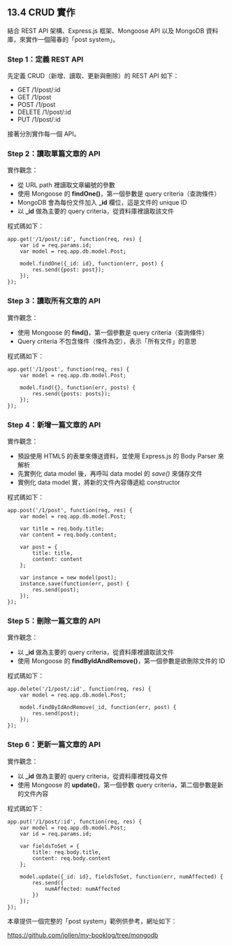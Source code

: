 ## 13.4 CRUD 實作

結合 REST API 架構、Express.js 框架、Mongoose API 以及 MongoDB 資料庫，來實作一個陽春的「post system」。

### Step 1：定義 REST API

先定義 CRUD（新增、讀取、更新與刪除）的 REST API 如下：

* GET /1/post/:id
* GET /1/post
* POST /1/post
* DELETE /1/post/:id
* PUT /1/post/:id

接著分別實作每一個 API。

### Step 2：讀取單篇文章的 API

實作觀念：

* 從 URL path 裡讀取文章編號的參數
* 使用 Mongoose 的 **findOne()**，第一個參數是 query criteria（查詢條件）
* MongoDB 會為每份文件加入 **_id** 欄位，這是文件的 unique ID
* 以 **_id** 做為主要的 query criteria，從資料庫裡讀取該文件

程式碼如下：

~~~~~~~~
app.get('/1/post/:id', function(req, res) {	
	var id = req.params.id;
	var model = req.app.db.model.Post;

	model.findOne({_id: id}, function(err, post) {
		res.send({post: post});	
	});
});
~~~~~~~~

### Step 3：讀取所有文章的 API

實作觀念：

* 使用 Mongoose 的 **find()**，第一個參數是 query criteria（查詢條件）
* Query criteria 不包含條件（條件為空），表示「所有文件」的意思

程式碼如下：

~~~~~~~~
app.get('/1/post', function(req, res) {	
	var model = req.app.db.model.Post;

	model.find({}, function(err, posts) {
		res.send({posts: posts});	
	});
});
~~~~~~~~

### Step 4：新增一篇文章的 API

實作觀念：

* 預設使用 HTML5 的表單來傳送資料，並使用 Express.js 的 Body Parser 來解析
* 先實例化 data model 後，再呼叫 data model 的 *save()* 來儲存文件
* 實例化 data model 實，將新的文件內容傳遞給 constructor

程式碼如下：

~~~~~~~~
app.post('/1/post', function(req, res) {
	var model = req.app.db.model.Post;

	var title = req.body.title;
	var content = req.body.content;		

	var post = {
		title: title,
		content: content
	};

	var instance = new model(post);
	instance.save(function(err, post) {
		res.send(post);
	});
});
~~~~~~~~

### Step 5：刪除一篇文章的 API

實作觀念：

* 以 **_id** 做為主要的 query criteria，從資料庫裡讀取該文件
* 使用 Mongoose 的 **findByIdAndRemove()**，第一個參數是欲刪除文件的 ID

程式碼如下：

~~~~~~~~
app.delete('/1/post/:id', function(req, res) {
	var model = req.app.db.model.Post;

	model.findByIdAndRemove(_id, function(err, post) {
		res.send(post);
	});
});
~~~~~~~~

### Step 6：更新一篇文章的 API

實作觀念：

* 以 **_id** 做為主要的 query criteria，從資料庫裡找尋文件
* 使用 Mongoose 的 **update()**，第一個參數 query criteria，第二個參數是新的文件內容

程式碼如下：

~~~~~~~~
app.put('/1/post/:id', function(req, res) {
	var model = req.app.db.model.Post;
	var id = req.params.id;

	var fieldsToSet = {
		title: req.body.title,
		content: req.body.content
	};

	model.update({_id: id}, fieldsToSet, function(err, numAffected) {
		res.send({
			numAffected: numAffected
		})	
	});
});
~~~~~~~~

本章提供一個完整的「post system」範例供參考，網址如下：

https://github.com/jollen/my-booklog/tree/mongodb